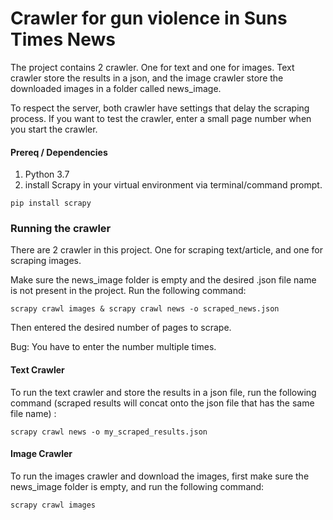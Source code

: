 # Crawler for gun violence in Suns Times News
The project contains 2 crawler. One for text and one for images.
Text crawler store the results in a json, and the image crawler store the downloaded images in a folder called news_image.

To respect the server, both crawler have settings that delay the scraping process. If you want to test the crawler, enter a small page number when you start the crawler.

#### Prereq / Dependencies
1. Python 3.7
2. install Scrapy in your virtual environment via terminal/command prompt.
```
pip install scrapy
```

### Running the crawler
There are 2 crawler in this project. One for scraping text/article, and one for scraping images.

Make sure the news_image folder is empty and the desired .json file name is not present in the project.
Run the following command:
```
scrapy crawl images & scrapy crawl news -o scraped_news.json
```
Then entered the desired number of pages to scrape.

Bug: You have to enter the number multiple times.



#### Text Crawler
To run the text crawler and store the results in a json file, run the following command (scraped results will concat onto the json file that has the same file name) :
```
scrapy crawl news -o my_scraped_results.json
```


#### Image Crawler
To run the images crawler and download the images, first make sure the news_image folder is empty, and run the following command:
```
scrapy crawl images
```
